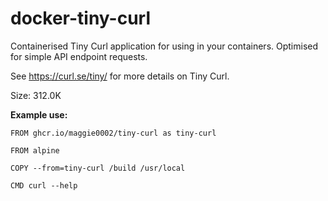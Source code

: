 # docker-tiny-curl

Containerised Tiny Curl application for using in your containers. Optimised for simple API endpoint requests.

See https://curl.se/tiny/ for more details on Tiny Curl.

Size: 312.0K

<b>Example use:</b>

```
FROM ghcr.io/maggie0002/tiny-curl as tiny-curl

FROM alpine

COPY --from=tiny-curl /build /usr/local

CMD curl --help
```
